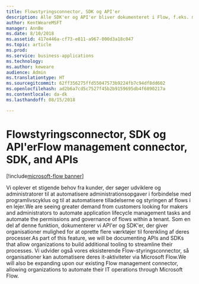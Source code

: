 ```yaml
---
title: Flowstyringsconnector, SDK og API'er
description: Alle SDK'er og API'er bliver dokumenteret i Flow, f.eks. muligheden for at integrere en IFrame til Flow-godkendelse i et program eller oprette eller slette flows via programmering.
author: KentWeareMSFT
manager: AnnBe
ms.date: 8/10/2018
ms.assetid: 417e446a-cf73-e811-a967-000d3a18c047
ms.topic: article
ms.prod: 
ms.service: business-applications
ms.technology: 
ms.author: keweare
audience: Admin
ms.translationtype: HT
ms.sourcegitcommit: 62ff356275ffd55047573b9224fb7c94df8dd602
ms.openlocfilehash: ad2b6a7cd5c7527f45b2b9159695db4f6890217a
ms.contentlocale: da-dk
ms.lasthandoff: 08/15/2018

---
```

# <a name="flow-management-connector-sdk-and-apis"></a><span data-ttu-id="5890c-103">Flowstyringsconnector, SDK og API'er</span><span class="sxs-lookup"><span data-stu-id="5890c-103">Flow management connector, SDK, and APIs</span></span>

[!include[microsoft-flow banner](../includes/microsoft-flow.md)]




<span data-ttu-id="5890c-104">Vi oplever et stigende behov fra kunder, der søger udviklere og administratorer til at automatisere administrationsopgaver i forbindelse med programlivscyklus og til at automatisere tilladelserne og styringen af flows i en lejer.</span><span class="sxs-lookup"><span data-stu-id="5890c-104">We are seeing greater demand from customers looking for makers and administrators to automate application lifecycle management tasks and automate the permissions and governance of flows within a tenant.</span></span> <span data-ttu-id="5890c-105">Som en del af denne funktion, dokumenterer vi API'er og SDK'er, der giver organisationer mulighed for at oprette flere værktøjer til forenkling af deres processer.</span><span class="sxs-lookup"><span data-stu-id="5890c-105">As part of this feature, we will be documenting APIs and SDKs that allow organizations to build additional tooling to streamline their processes.</span></span>  <span data-ttu-id="5890c-106">Vi udvider også vores eksisterende Flow-styringsconnector, så organisationer kan automatisere deres it-aktiviteter via Microsoft Flow.</span><span class="sxs-lookup"><span data-stu-id="5890c-106">We will also be expanding upon our existing Flow management connector, allowing organizations to automate their IT operations through Microsoft Flow.</span></span>

